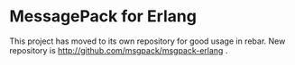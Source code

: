 MessagePack for Erlang
======================

This project has moved to its own repository for good usage in rebar.
New repository is http://github.com/msgpack/msgpack-erlang .
